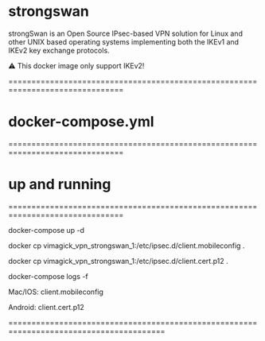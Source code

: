 # strongswan


strongSwan is an Open Source IPsec-based VPN solution for Linux and other UNIX based operating systems implementing both the IKEv1 and IKEv2 key exchange protocols.

:warning: This docker image only support IKEv2!

===============================================================================

# docker-compose.yml



===============================================================================





# up and running

===============================================================================

docker-compose up -d

docker cp vimagick_vpn_strongswan_1:/etc/ipsec.d/client.mobileconfig .

docker cp vimagick_vpn_strongswan_1:/etc/ipsec.d/client.cert.p12 .

docker-compose logs -f

Mac/IOS: client.mobileconfig

Android: client.cert.p12




========================================================================================
 
